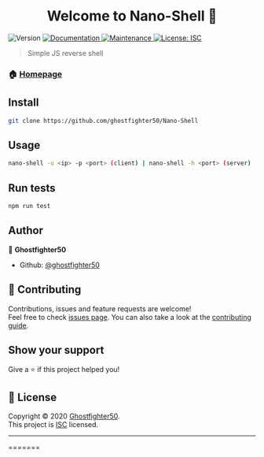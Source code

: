 <h1 align="center">Welcome to Nano-Shell 👋</h1>
<p>
  <img alt="Version" src="https://img.shields.io/badge/version-1.2.2-blue.svg?cacheSeconds=2592000" />
  <a href="https://github.com/ghostfighter50/Nano-Shell#readme" target="_blank">
    <img alt="Documentation" src="https://img.shields.io/badge/documentation-yes-brightgreen.svg" />
  </a>
  <a href="https://github.com/ghostfighter50/Nano-Shell/graphs/commit-activity" target="_blank">
    <img alt="Maintenance" src="https://img.shields.io/badge/Maintained%3F-yes-green.svg" />
  </a>
  <a href="https://github.com/ghostfighter50/Nano-Shell/blob/master/LICENSE" target="_blank">
    <img alt="License: ISC" src="https://img.shields.io/github/license/ghostfighter50/Nano-Shell" />
  </a>
</p>

> Simple JS reverse shell

### 🏠 [Homepage](https://github.com/ghostfighter50/Nano-Shell#readme)

## Install

```sh
git clone https://github.com/ghostfighter50/Nano-Shell
```

## Usage

```sh
nano-shell -u <ip> -p <port> (client) | nano-shell -h <port> (server)
```

## Run tests

```sh
npm run test
```

## Author

👤 **Ghostfighter50**

* Github: [@ghostfighter50](https://github.com/ghostfighter50)

## 🤝 Contributing

Contributions, issues and feature requests are welcome!<br />Feel free to check [issues page](https://github.com/ghostfighter50/Nano-Shell/issues). You can also take a look at the [contributing guide](https://github.com/ghostfighter50/Nano-Shell/blob/master/CONTRIBUTING.md).

## Show your support

Give a ⭐️ if this project helped you!

## 📝 License

Copyright © 2020 [Ghostfighter50](https://github.com/ghostfighter50).<br />
This project is [ISC](https://github.com/ghostfighter50/Nano-Shell/blob/master/LICENSE) licensed.

***
=======

